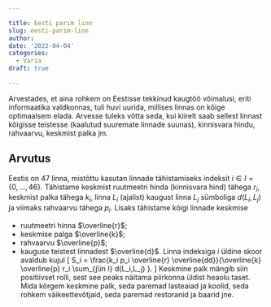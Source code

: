 ```yaml
---

title: Eesti parim linn
slug: eesti-parim-linn
author:
date: '2022-04-04'
categories:
  - Varia
draft: true

---
```


Arvestades, et aina rohkem on Eestisse tekkinud kaugtöö võimalusi, eriti informaatika valdkonnas, tuli huvi uurida, millises linnas on kõige optimaalsem elada.
Arvesse tuleks võtta seda, kui kiirelt saab sellest linnast kõigisse teistesse (kaalutud suuremate linnade suunas), kinnisvara hindu, rahvaarvu, keskmist palka jm.

## Arvutus

Eestis on 47 linna, mistõttu kasutan linnade tähistamiseks indeksit $i\in I = \{ 0,\dots,46 \}$.
Tähistame keskmist ruutmeetri hinda (kinnisvara hind) tähega $r_i$, keskmist palka tähega $k_i$, linna $L_i$ (ajalist) kaugust linna $L_j$ sümboliga $d(L_i, L_j)$ ja viimaks rahvaarvu tähega $p_i$.
Lisaks tähistame kõigi linnade keskmise
 - ruutmeetri hinna $\overline{r}$;
 - keskmise palga $\overline{k}$;
 - rahvaarvu $\overline{p}$;
 - kauguse teistest linnadest $\overline{d}$.
Linna indeksiga $i$ üldine skoor avaldub kujul
\[
S_i = \frac{k_i p_i \overline{r} \overline{dd}}{\overline{k} \overline{p} r_i \sum_{j\in I} d(L_i,L_j) }.
\]
Keskmine palk mängib siin positiivset rolli, sest see peaks näitama piirkonna üldist heaolu taset.
Mida kõrgem keskmine palk, seda paremad lasteaiad ja koolid, seda rohkem väikeettevõtjaid, seda paremad restoranid ja baarid jne.


